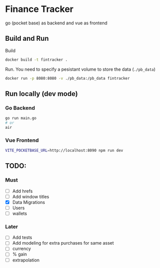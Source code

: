 # Finance Tracker

go (pocket base) as backend and vue as frontend

## Build and Run

Build

```bash
docker build -t fintracker .
```


Run. You need to specify a pesistant volume to store the data (`./pb_data`)

```bash
docker run -p 8080:8080 -v ./pb_data:/pb_data fintracker
```

## Run locally (dev mode)

### Go Backend

```bash
go run main.go
# or
air
```

### Vue Frontend

```bash
VITE_POCKETBASE_URL=http://localhost:8090 npm run dev
```

## TODO:

### Must

- [ ] Add hrefs
- [ ] Add window titles
- [x] Data Migrations
- [ ] Users
- [ ] wallets

### Later

- [ ] Add tests
- [ ] Add modeling for extra purchases for same asset
- [ ] currency
- [ ] % gain
- [ ] extrapolation 